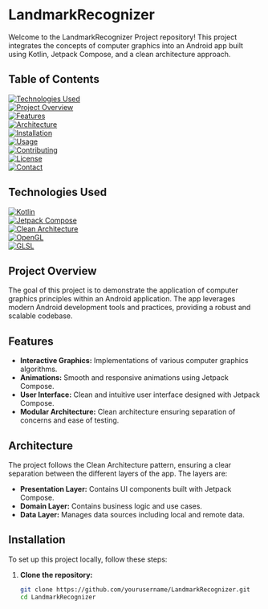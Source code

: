 # LandmarkRecognizer

Welcome to the LandmarkRecognizer Project repository! This project integrates the concepts of computer graphics into an Android app built using Kotlin, Jetpack Compose, and a clean architecture approach.

## Table of Contents

[![Technologies Used](https://img.shields.io/badge/Technologies%20Used-4CAF50?style=flat-square)](#technologies-used)  
[![Project Overview](https://img.shields.io/badge/Project%20Overview-2196F3?style=flat-square)](#project-overview)  
[![Features](https://img.shields.io/badge/Features-9C27B0?style=flat-square)](#features)  
[![Architecture](https://img.shields.io/badge/Architecture-FF9800?style=flat-square)](#architecture)  
[![Installation](https://img.shields.io/badge/Installation-673AB7?style=flat-square)](#installation)  
[![Usage](https://img.shields.io/badge/Usage-00BCD4?style=flat-square)](#usage)  
[![Contributing](https://img.shields.io/badge/Contributing-FFC107?style=flat-square)](#contributing)  
[![License](https://img.shields.io/badge/License-795548?style=flat-square)](#license)  
[![Contact](https://img.shields.io/badge/Contact-8BC34A?style=flat-square)](#contact)

## Technologies Used

[![Kotlin](https://img.shields.io/badge/Kotlin-0095D5?style=flat-square&logo=kotlin&logoColor=white)](https://kotlinlang.org/)  
[![Jetpack Compose](https://img.shields.io/badge/Jetpack%20Compose-4285F4?style=flat-square&logo=jetpack-compose&logoColor=white)](https://developer.android.com/jetpack/compose)  
[![Clean Architecture](https://img.shields.io/badge/Clean%20Architecture-1DA1F2?style=flat-square&logo=google&logoColor=white)](https://developer.android.com/topic/architecture)  
[![OpenGL](https://img.shields.io/badge/OpenGL-5586A4?style=flat-square&logo=opengl&logoColor=white)](https://www.opengl.org/)  
[![GLSL](https://img.shields.io/badge/GLSL-3C3C3D?style=flat-square&logo=opengl&logoColor=white)](https://www.opengl.org/documentation/glsl/)

## Project Overview

The goal of this project is to demonstrate the application of computer graphics principles within an Android application. The app leverages modern Android development tools and practices, providing a robust and scalable codebase.

## Features

- **Interactive Graphics:** Implementations of various computer graphics algorithms.
- **Animations:** Smooth and responsive animations using Jetpack Compose.
- **User Interface:** Clean and intuitive user interface designed with Jetpack Compose.
- **Modular Architecture:** Clean architecture ensuring separation of concerns and ease of testing.

## Architecture

The project follows the Clean Architecture pattern, ensuring a clear separation between the different layers of the app. The layers are:

- **Presentation Layer:** Contains UI components built with Jetpack Compose.
- **Domain Layer:** Contains business logic and use cases.
- **Data Layer:** Manages data sources including local and remote data.

## Installation

To set up this project locally, follow these steps:

1. **Clone the repository:**
   ```bash
   git clone https://github.com/yourusername/LandmarkRecognizer.git
   cd LandmarkRecognizer
```
